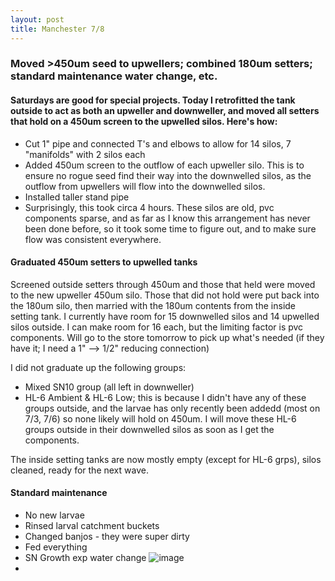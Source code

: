 ```yaml
---
layout: post
title: Manchester 7/8
---
```


### Moved >450um seed to upwellers; combined 180um setters; standard maintenance water change, etc.

#### Saturdays are good for special projects. Today I retrofitted the tank outside to act as both an upweller and downweller, and moved all setters that hold on a 450um screen to the upwelled silos. Here's how:
  * Cut 1" pipe and connected T's and elbows to allow for 14 silos, 7 "manifolds" with 2 silos each
  * Added 450um screen to the outflow of each upweller silo. This is to ensure no rogue seed find their way into the downwelled silos, as the outflow from upwellers will flow into the downwelled silos.  
  * Installed taller stand pipe
  * Surprisingly, this took circa 4 hours. These silos are old, pvc components sparse, and as far as I know this arrangement has never been done before, so it took some time to figure out, and to make sure flow was consistent everywhere. 

#### Graduated 450um setters to upwelled tanks
Screened outside setters through 450um and those that held were moved to the new upweller 450um silo.  Those that did not hold were put back into the 180um silo, then married with the 180um contents from the inside setting tank.  I currently have room for 15 downwelled silos and 14 upwelled silos outside. I can make room for 16 each, but the limiting factor is pvc components. Will go to the store tomorrow to pick up what's needed (if they have it; I need a 1" --> 1/2" reducing connection)

I did not graduate up the following groups: 
  * Mixed SN10 group (all left in downweller)
  * HL-6 Ambient & HL-6 Low; this is because I didn't have any of these groups outside, and the larvae has only recently been addedd (most on 7/3, 7/6) so none likely will hold on 450um. I will move these HL-6 groups outside in their downwelled silos as soon as I get the components. 

The inside setting tanks are now mostly empty (except for HL-6 grps), silos cleaned, ready for the next wave. 

#### Standard maintenance
  * No new larvae
  * Rinsed larval catchment buckets
  * Changed banjos - they were super dirty
  * Fed everything
  * SN Growth exp water change
  ![image](https://user-images.githubusercontent.com/17264765/27990909-ae13ee7e-641a-11e7-9573-d375c6fd3178.png)
  * 
 
  
  
